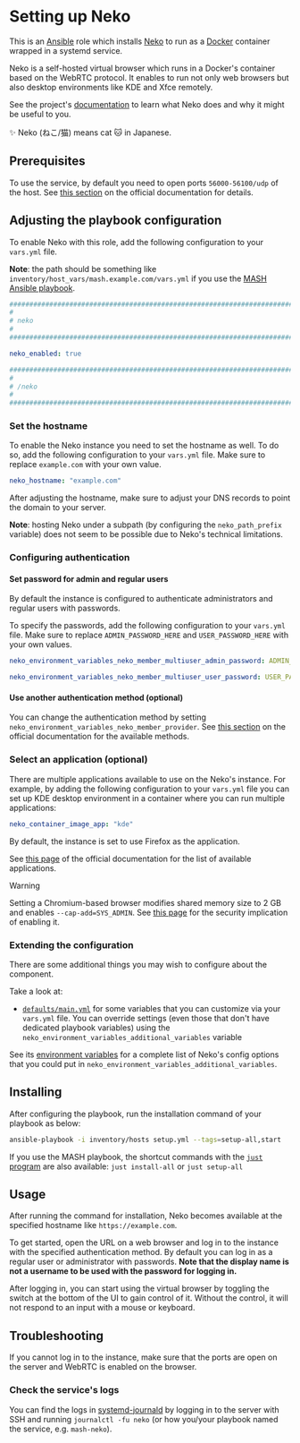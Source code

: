 <!--
SPDX-FileCopyrightText: 2020 - 2024 MDAD project contributors
SPDX-FileCopyrightText: 2020 - 2024 Slavi Pantaleev
SPDX-FileCopyrightText: 2020 Aaron Raimist
SPDX-FileCopyrightText: 2020 Chris van Dijk
SPDX-FileCopyrightText: 2020 Dominik Zajac
SPDX-FileCopyrightText: 2020 Mickaël Cornière
SPDX-FileCopyrightText: 2022 François Darveau
SPDX-FileCopyrightText: 2022 Julian Foad
SPDX-FileCopyrightText: 2022 Warren Bailey
SPDX-FileCopyrightText: 2023 Antonis Christofides
SPDX-FileCopyrightText: 2023 Felix Stupp
SPDX-FileCopyrightText: 2023 Pierre 'McFly' Marty
SPDX-FileCopyrightText: 2024 - 2025 Suguru Hirahara

SPDX-License-Identifier: AGPL-3.0-or-later
-->

# Setting up Neko

This is an [Ansible](https://www.ansible.com/) role which installs [Neko](https://neko.m1k1o.net/) to run as a [Docker](https://www.docker.com/) container wrapped in a systemd service.

Neko is a self-hosted virtual browser which runs in a Docker's container based on the WebRTC protocol. It enables to run not only web browsers but also desktop environments like KDE and Xfce remotely.

See the project's [documentation](https://neko.m1k1o.net/docs/v3/introduction) to learn what Neko does and why it might be useful to you.

✨ Neko (ねこ/猫) means cat 🐱 in Japanese.

## Prerequisites

To use the service, by default you need to open ports `56000-56100/udp` of the host. See [this section](https://neko.m1k1o.net/docs/v3/configuration/webrtc#epr) on the official documentation for details.

## Adjusting the playbook configuration

To enable Neko with this role, add the following configuration to your `vars.yml` file.

**Note**: the path should be something like `inventory/host_vars/mash.example.com/vars.yml` if you use the [MASH Ansible playbook](https://github.com/mother-of-all-self-hosting/mash-playbook).

```yaml
########################################################################
#                                                                      #
# neko                                                                 #
#                                                                      #
########################################################################

neko_enabled: true

########################################################################
#                                                                      #
# /neko                                                                #
#                                                                      #
########################################################################
```

### Set the hostname

To enable the Neko instance you need to set the hostname as well. To do so, add the following configuration to your `vars.yml` file. Make sure to replace `example.com` with your own value.

```yaml
neko_hostname: "example.com"
```

After adjusting the hostname, make sure to adjust your DNS records to point the domain to your server.

**Note**: hosting Neko under a subpath (by configuring the `neko_path_prefix` variable) does not seem to be possible due to Neko's technical limitations.

### Configuring authentication

#### Set password for admin and regular users

By default the instance is configured to authenticate administrators and regular users with passwords.

To specify the passwords, add the following configuration to your `vars.yml` file. Make sure to replace `ADMIN_PASSWORD_HERE` and `USER_PASSWORD_HERE` with your own values.

```yaml
neko_environment_variables_neko_member_multiuser_admin_password: ADMIN_PASSWORD_HERE

neko_environment_variables_neko_member_multiuser_user_password: USER_PASSWORD_HERE
```

#### Use another authentication method (optional)

You can change the authentication method by setting `neko_environment_variables_neko_member_provider`. See [this section](https://neko.m1k1o.net/docs/v3/configuration/authentication#member) on the official documentation for the available methods.

### Select an application (optional)

There are multiple applications available to use on the Neko's instance. For example, by adding the following configuration to your `vars.yml` file you can set up KDE desktop environment in a container where you can run multiple applications:

```yaml
neko_container_image_app: "kde"
```

By default, the instance is set to use Firefox as the application.

See [this page](https://neko.m1k1o.net/docs/v3/installation/docker-images#apps) of the official documentation for the list of available applications.

>[!WARNING]
>
> Setting a Chromium-based browser modifies shared memory size to 2 GB and enables `--cap-add=SYS_ADMIN`. See [this page](https://www.redhat.com/en/blog/container-tidbits-adding-capabilities-container) for the security implication of enabling it.

### Extending the configuration

There are some additional things you may wish to configure about the component.

Take a look at:

- [`defaults/main.yml`](../defaults/main.yml) for some variables that you can customize via your `vars.yml` file. You can override settings (even those that don't have dedicated playbook variables) using the `neko_environment_variables_additional_variables` variable

See its [environment variables](https://neko.m1k1o.net/docs/v3/configuration) for a complete list of Neko's config options that you could put in `neko_environment_variables_additional_variables`.

## Installing

After configuring the playbook, run the installation command of your playbook as below:

```sh
ansible-playbook -i inventory/hosts setup.yml --tags=setup-all,start
```

If you use the MASH playbook, the shortcut commands with the [`just` program](https://github.com/mother-of-all-self-hosting/mash-playbook/blob/main/docs/just.md) are also available: `just install-all` or `just setup-all`

## Usage

After running the command for installation, Neko becomes available at the specified hostname like `https://example.com`.

To get started, open the URL on a web browser and log in to the instance with the specified authentication method. By default you can log in as a regular user or administrator with passwords. **Note that the display name is not a username to be used with the password for logging in.**

After logging in, you can start using the virtual browser by toggling the switch at the bottom of the UI to gain control of it. Without the control, it will not respond to an input with a mouse or keyboard.

## Troubleshooting

If you cannot log in to the instance, make sure that the ports are open on the server and WebRTC is enabled on the browser.

### Check the service's logs

You can find the logs in [systemd-journald](https://www.freedesktop.org/software/systemd/man/systemd-journald.service.html) by logging in to the server with SSH and running `journalctl -fu neko` (or how you/your playbook named the service, e.g. `mash-neko`).
